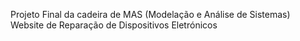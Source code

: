 Projeto Final da cadeira de MAS (Modelação e Análise de Sistemas)
Website de Reparação de Dispositivos Eletrónicos

